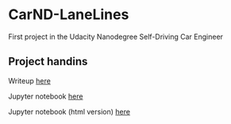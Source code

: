 # CarND-LaneLines
First project in the Udacity Nanodegree Self-Driving Car Engineer

## Project handins
Writeup [here](writeup.md)

Jupyter notebook [here](P1.ipynb)

Jupyter notebook (html version) [here](https://raw.githubusercontent.com/sven91swe/CarND-LaneLines/master/P1.html)
